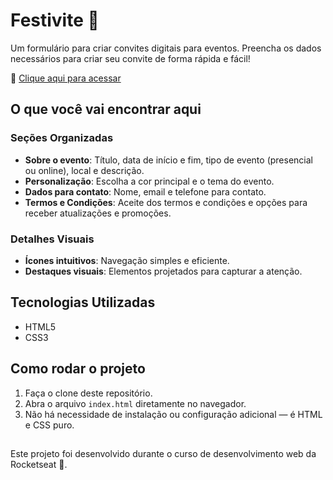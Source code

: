 # Festivite 🎉

Um formulário para criar convites digitais para eventos. Preencha os dados necessários para criar seu convite de forma rápida e fácil!

🔗 [Clique aqui para acessar](https://giigio.github.io/convite-form/)

## O que você vai encontrar aqui

### Seções Organizadas

- **Sobre o evento**: Título, data de início e fim, tipo de evento (presencial ou online), local e descrição.
- **Personalização**: Escolha a cor principal e o tema do evento.
- **Dados para contato**: Nome, email e telefone para contato.
- **Termos e Condições**: Aceite dos termos e condições e opções para receber atualizações e promoções.

### Detalhes Visuais

- **Ícones intuitivos**: Navegação simples e eficiente.
- **Destaques visuais**: Elementos projetados para capturar a atenção.

## Tecnologias Utilizadas

- HTML5
- CSS3

## Como rodar o projeto

1. Faça o clone deste repositório.
2. Abra o arquivo `index.html` diretamente no navegador.
3. Não há necessidade de instalação ou configuração adicional — é HTML e CSS puro.

##

Este projeto foi desenvolvido durante o curso de desenvolvimento web da Rocketseat 🚀.
